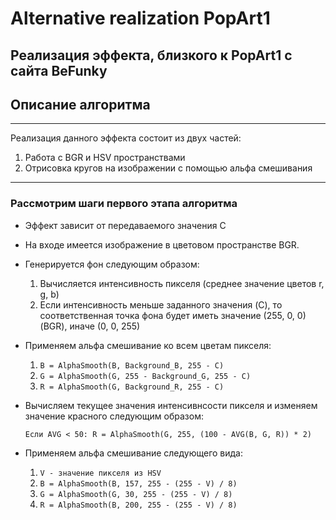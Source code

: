 # Alternative realization PopArt1
Реализация эффекта, близкого к PopArt1 с сайта BeFunky
---
## Описание алгоритма
---
Реализация данного эффекта состоит из двух частей:
1.  Работа с BGR и HSV пространствами
2.  Отрисовка кругов на изображении с помощью альфа смешивания
---
### Рассмотрим шаги первого этапа алгоритма
* Эффект зависит от передаваемого значения C
* На входе имеется изображение в цветовом пространстве BGR.
* Генерируется фон следующим образом:
  1. Вычисляется интенсивность пикселя (среднее значение цветов r, g, b)
  2. Если интенсивность меньше заданного значения (C), то соответственная точка фона будет иметь значение (255, 0, 0) (BGR), иначе (0, 0, 255)
* Применяем альфа смешивание ко всем цветам пикселя:
  1. `B = AlphaSmooth(B, Background_B, 255 - C)`
  2. `G = AlphaSmooth(G, 255 - Background_G, 255 - C)`
  3. `R = AlphaSmooth(G, Background_R, 255 - C)`
* Вычисляем текущее значения интенсивнсости пикселя и изменяем значение красного следующим образом:

  `Если AVG < 50: R = AlphaSmooth(G, 255, (100 - AVG(B, G, R)) * 2)`
* Применяем альфа смешивание следующего вида:
  1. `V - значение пикселя из HSV`
  2. `B = AlphaSmooth(B, 157, 255 - (255 - V) / 8)`
  3. `G = AlphaSmooth(G, 30, 255 - (255 - V) / 8)`
  4. `R = AlphaSmooth(B, 200, 255 - (255 - V) / 8)`
